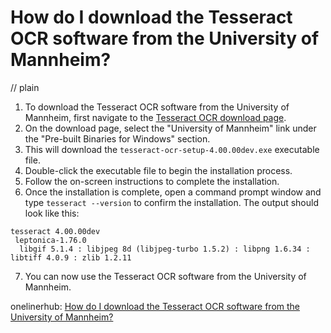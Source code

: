 # How do I download the Tesseract OCR software from the University of Mannheim?
// plain

1. To download the Tesseract OCR software from the University of Mannheim, first navigate to the [Tesseract OCR download page](https://tesseract-ocr.github.io/tessdoc/Downloads.html).
2. On the download page, select the "University of Mannheim" link under the "Pre-built Binaries for Windows" section.
3. This will download the `tesseract-ocr-setup-4.00.00dev.exe` executable file.
4. Double-click the executable file to begin the installation process.
5. Follow the on-screen instructions to complete the installation.
6. Once the installation is complete, open a command prompt window and type `tesseract --version` to confirm the installation. The output should look like this:

```
tesseract 4.00.00dev
 leptonica-1.76.0
  libgif 5.1.4 : libjpeg 8d (libjpeg-turbo 1.5.2) : libpng 1.6.34 : libtiff 4.0.9 : zlib 1.2.11
```

7. You can now use the Tesseract OCR software from the University of Mannheim.

onelinerhub: [How do I download the Tesseract OCR software from the University of Mannheim?](https://onelinerhub.com/tesseract-ocr/how-do-i-download-the-tesseract-ocr-software-from-the-university-of-mannheim)